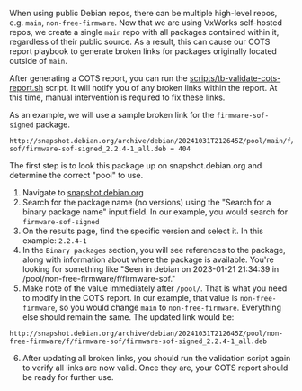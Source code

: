 When using public Debian repos, there can be multiple high-level repos, e.g. `main`, `non-free-firmware`. Now that we are using VxWorks self-hosted repos, we create a single `main` repo with all packages contained within it, regardless of their public source. As a result, this can cause our COTS report playbook to generate broken links for packages originally located outside of `main`. 

After generating a COTS report, you can run the [scripts/tb-validate-cots-report.sh](https://github.com/votingworks/vxsuite-build-system/blob/main/scripts/tb-validate-cots-report.sh) script. It will notify you of any broken links within the report. At this time, manual intervention is required to fix these links.

As an example, we will use a sample broken link for the `firmware-sof-signed` package.
```
http://snapshot.debian.org/archive/debian/20241031T212645Z/pool/main/f/firmware-sof/firmware-sof-signed_2.2.4-1_all.deb = 404
```

The first step is to look this package up on snapshot.debian.org and determine the correct "pool" to use. 

1. Navigate to [snapshot.debian.org](https://snapshot.debian.org)
2. Search for the package name (no versions) using the "Search for a binary package name" input field. In our example, you would search for `firmware-sof-signed`
3. On the results page, find the specific version and select it. In this example: `2.2.4-1`
4. In the `Binary packages` section, you will see references to the package, along with information about where the package is available. You're looking for something like "Seen in debian on 2023-01-21 21:34:39 in /pool/non-free-firmware/f/firmware-sof."
5. Make note of the value immediately after `/pool/`. That is what you need to modify in the COTS report. In our example, that value is `non-free-firmware`, so you would change `main` to `non-free-firmware`. Everything else should remain the same. The updated link would be:
```
http://snapshot.debian.org/archive/debian/20241031T212645Z/pool/non-free-firmware/f/firmware-sof/firmware-sof-signed_2.2.4-1_all.deb
```
6. After updating all broken links, you should run the validation script again to verify all links are now valid. Once they are, your COTS report should be ready for further use. 
